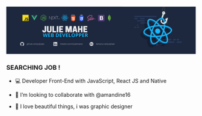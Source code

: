 ![juliemahe](ban.png)

### SEARCHING JOB ! 

- 💻 Developer Front-End with JavaScript, React JS and Native

- 👯 I’m looking to collaborate with @amandine16

- 💬 I love beautiful things, i was graphic designer

